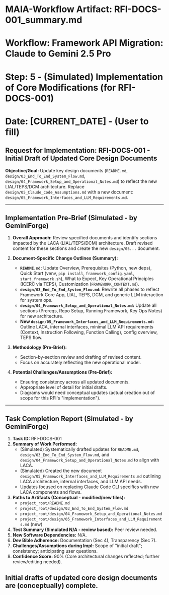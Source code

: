 # MAIA-Workflow Artifact: RFI-DOCS-001_summary.md
# Workflow: Framework API Migration: Claude to Gemini 2.5 Pro
# Step: 5 - (Simulated) Implementation of Core Modifications (for RFI-DOCS-001)
# Date: [CURRENT_DATE] - (User to fill)

## Request for Implementation: RFI-DOCS-001 - Initial Draft of Updated Core Design Documents

**Objective/Goal:** Update key design documents (`README.md`, `design/03_End_To_End_System_Flow.md`, `design/04_Framework_Setup_and_Operational_Notes.md`) to reflect the new LIAL/TEPS/DCM architecture. Replace `design/05_Claude_Code_Assumptions.md` with a new document: `design/05_Framework_Interfaces_and_LLM_Requirements.md`.

---
## Implementation Pre-Brief (Simulated - by GeminiForge)

1.  **Overall Approach:**
    Review specified documents and identify sections impacted by the LACA (LIAL/TEPS/DCM) architecture. Draft revised content for these sections and create the new `design/05...` document.

2.  **Document-Specific Change Outlines (Summary):**
    *   **`README.md`:** Update Overview, Prerequisites (Python, new deps), Quick Start (venv, `pip install`, `framework_config.yaml`, `start_framework.sh`), What to Expect, Key Operational Principles (ICERC via TEPS), Customization (`FRAMEWORK_CONTEXT.md`).
    *   **`design/03_End_To_End_System_Flow.md`:** Rewrite all phases to reflect Framework Core App, LIAL, TEPS, DCM, and generic LLM interaction for system ops.
    *   **`design/04_Framework_Setup_and_Operational_Notes.md`:** Update all sections (Prereqs, Repo Setup, Running Framework, Key Ops Notes) for new architecture.
    *   **New `design/05_Framework_Interfaces_and_LLM_Requirements.md`:** Outline LACA, internal interfaces, minimal LLM API requirements (Context, Instruction Following, Function Calling), config overview, TEPS flow.

3.  **Methodology (Pre-Brief):**
    *   Section-by-section review and drafting of revised content.
    *   Focus on accurately reflecting the new operational model.

4.  **Potential Challenges/Assumptions (Pre-Brief):**
    *   Ensuring consistency across all updated documents.
    *   Appropriate level of detail for initial drafts.
    *   Diagrams would need conceptual updates (actual creation out of scope for this RFI's "implementation").

---
## Task Completion Report (Simulated - by GeminiForge)

1.  **Task ID:** RFI-DOCS-001
2.  **Summary of Work Performed:**
    *   (Simulated) Systematically drafted updates for `README.md`, `design/03_End_To_End_System_Flow.md`, and `design/04_Framework_Setup_and_Operational_Notes.md` to align with LACA.
    *   (Simulated) Created the new document `design/05_Framework_Interfaces_and_LLM_Requirements.md` outlining LACA architecture, internal interfaces, and LLM API needs.
    *   Updates focused on replacing Claude Code CLI specifics with new LACA components and flows.
3.  **Paths to Artifacts (Conceptual - modified/new files):**
    *   `project_root/README.md`
    *   `project_root/design/03_End_To_End_System_Flow.md`
    *   `project_root/design/04_Framework_Setup_and_Operational_Notes.md`
    *   `project_root/design/05_Framework_Interfaces_and_LLM_Requirements.md` (new)
4.  **Test Summary (Simulated N/A - review based):** Peer review needed.
5.  **New Software Dependencies:** N/A.
6.  **Dev Bible Adherence:** Documentation (Sec 4), Transparency (Sec 7).
7.  **Challenges/Assumptions during Impl:** Scope of "initial draft"; consistency; anticipating user questions.
8.  **Confidence Score:** 90% (Core architectural changes reflected; further review/editing needed).

Initial drafts of updated core design documents are (conceptually) complete.
---
